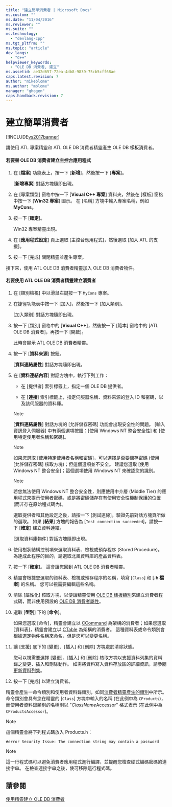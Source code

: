 ```yaml
---
title: "建立簡單消費者 | Microsoft Docs"
ms.custom: ""
ms.date: "11/04/2016"
ms.reviewer: ""
ms.suite: ""
ms.technology: 
  - "devlang-cpp"
ms.tgt_pltfrm: ""
ms.topic: "article"
dev_langs: 
  - "C++"
helpviewer_keywords: 
  - "OLE DB 消費者, 建立"
ms.assetid: ae32d657-72ea-4db8-9839-75cb5cff68ae
caps.latest.revision: 7
author: "mikeblome"
ms.author: "mblome"
manager: "ghogen"
caps.handback.revision: 7
---
```

# 建立簡單消費者
[!INCLUDE[vs2017banner](../../assembler/inline/includes/vs2017banner.md)]

請使用 ATL 專案精靈和 ATL OLE DB 消費者精靈產生 OLE DB 樣板消費者。  
  
#### 若要替 OLE DB 消費者建立主控台應用程式  
  
1.  在 \[**檔案**\] 功能表上，按一下 \[**新增**\]，然後按一下 \[**專案**\]。  
  
     \[**新增專案**\] 對話方塊隨即出現。  
  
2.  在 \[專案類型\] 窗格中按一下 \[**Visual C\+\+ 專案**\] 資料夾，然後在 \[樣板\] 窗格中按一下 \[**Win32 專案**\] 圖示。  在 \[名稱\] 方塊中輸入專案名稱，例如 **MyCons**。  
  
3.  按一下 \[**確定**\]。  
  
     Win32 專案精靈出現。  
  
4.  在 \[**應用程式設定**\] 頁上選取 \[主控台應用程式\]，然後選取 \[加入 ATL 的支援\]。  
  
5.  按一下 \[完成\] 關閉精靈並產生專案。  
  
 接下來，使用 ATL OLE DB 消費者精靈加入 OLE DB 消費者物件。  
  
#### 若要使用 ATL OLE DB 消費者精靈建立消費者  
  
1.  在 \[類別檢視\] 中以滑鼠右鍵按一下 `MyCons` 專案。  
  
2.  在捷徑功能表中按一下 \[加入\]，然後按一下 \[加入類別\]。  
  
     \[加入類別\] 對話方塊隨即出現。  
  
3.  按一下 \[類別\] 窗格中的 \[**Visual C\+\+**\]，然後按一下 \[範本\] 窗格中的 \[ATL OLE DB 消費者\]，再按一下 \[開啟\]。  
  
     此時會顯示 ATL OLE DB 消費者精靈。  
  
4.  按一下 \[**資料來源**\] 按鈕。  
  
     \[**資料連結屬性**\] 對話方塊隨即出現。  
  
5.  在 \[**資料連結內容**\] 對話方塊中，執行下列工作：  
  
    -   在 \[提供者\] 索引標籤上，指定一個 OLE DB 提供者。  
  
    -   在 \[**連接**\] 索引標籤上，指定伺服器名稱、資料來源的登入 ID 和密碼，以及該伺服器的資料庫。  
  
    > [!NOTE]
    >  \[**資料連結屬性**\] 對話方塊的 \[允許儲存密碼\] 功能會出現安全性的問題。  \[輸入資訊登入伺服器\] 中有兩個選項按鈕：\[使用 Windows NT 整合安全性\] 和 \[使用特定使用者名稱和密碼\]。  
  
    > [!NOTE]
    >  如果您選取 \[使用特定使用者名稱和密碼\]，可以選擇是否要儲存密碼 \(使用 \[允許儲存密碼\] 核取方塊\)；但這個選項並不安全。  建議您選取 \[使用 Windows NT 整合安全\]；這個選項使用 Windows NT 來確認您的識別。  
  
    > [!NOTE]
    >  若您無法使用 Windows NT 整合安全性，則應使用中介層 \(Middle Tier\) 的應用程式來提示使用者密碼，或是將密碼儲存在有使用安全性機制保護的位置 \(而非存在原始程式碼內\)。  
  
     選取提供者和其他設定之後，請按一下 \[測試連線\]，驗證先前對話方塊頁所做的選取。  如果 \[**結果**\] 方塊的報告為 \[`Test connection succeeded`\]，請按一下 \[**確定**\] 建立資料連結。  
  
     \[選取資料庫物件\] 對話方塊隨即出現。  
  
6.  使用樹狀結構控制項來選取資料表、檢視或預存程序 \(Stored Procedure\)。  為達成此程序的目的，請選取北風資料庫的產品資料表。  
  
7.  按一下 \[**確定**\]。  這會讓您回到 ATL OLE DB 消費者精靈。  
  
8.  精靈會根據您選取的資料表、檢視或預存程序的名稱，填寫 \[`Class`\] 和 \[**.h 檔案**\] 的名稱。  您可以視需要編輯這些名稱。  
  
9. 清除 \[屬性化\] 核取方塊，以便讓精靈使用 [OLE DB 樣板類別](../../data/oledb/ole-db-consumer-templates-reference.md)來建立消費者程式碼，而非使用預設的 [OLE DB 消費者屬性](../../windows/ole-db-consumer-attributes.md)。  
  
10. 選取 \[**型別**\] 下的 \[**命令**\]。  
  
     如果您選取 \[命令\]，精靈會建立以 [CCommand](../../data/oledb/ccommand-class.md) 為架構的消費者；如果您選取 \[資料表\]，精靈會建立以 [CTable](../../data/oledb/ctable-class.md) 為架構的消費者。  這種資料表或命令類別會根據選定物件名稱來命名，但是您可以變更名稱。  
  
11. 讓 \[支援\] 底下的 \[變更\]、\[插入\] 和 \[刪除\] 方塊處於清除狀態。  
  
     您可以視需要選擇 \[變更\]、\[插入\] 和 \[刪除\] 核取方塊以支援資料列集的資料錄之變更、插入和刪除動作。  如需將資料寫入資料存放區的詳細資訊，請參閱[更新資料列集](../../data/oledb/updating-rowsets.md)。  
  
12. 按一下 \[完成\] 以建立消費者。  
  
 精靈會產生一命令類別和使用者資料錄類別，如同[消費者精靈產生的類別](../../data/oledb/consumer-wizard-generated-classes.md)中所示。  命令類別會具有您在精靈的 \[`Class`\] 方塊中輸入的名稱 \(在此例中為 `CProducts`\)，而使用者資料錄類別的名稱則以 "*ClassName*Accessor" 格式表示 \(在此例中為 `CProductsAccessor`\)。  
  
> [!NOTE]
>  這個精靈會將下列程式碼放入 Products.h：  
  
```  
#error Security Issue: The connection string may contain a password  
```  
  
> [!NOTE]
>  這一行程式碼可以避免消費者應用程式進行編譯，並提醒您檢查硬式編碼密碼的連接字串。  在檢查連接字串之後，使可移除這行程式碼。  
  
## 請參閱  
 [使用精靈建立 OLE DB 消費者](../../data/oledb/creating-an-ole-db-consumer-using-a-wizard.md)
